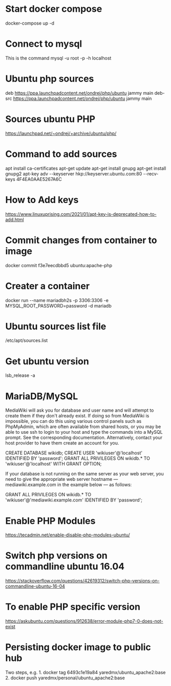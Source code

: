

# Start docker compose
docker-compose up -d

# Connect to mysql
This is the command
mysql -u root -p -h localhost


# Ubuntu php sources
deb https://ppa.launchpadcontent.net/ondrej/php/ubuntu jammy main 
deb-src https://ppa.launchpadcontent.net/ondrej/php/ubuntu jammy main 

# Sources ubuntu PHP
https://launchpad.net/~ondrej/+archive/ubuntu/php/


# Command to add sources
apt install ca-certificates
apt-get update
apt-get install gnupg
apt-get install gnupg2
apt-key adv --keyserver hkp://keyserver.ubuntu.com:80 --recv-keys 4F4EA0AAE5267A6C

# How to Add keys
https://www.linuxuprising.com/2021/01/apt-key-is-deprecated-how-to-add.html


# Commit changes from container to image

docker commit f3e7eecdbbd5 ubuntu:apache-php

# Creater a container 
docker run --name mariadbh2s -p 3306:3306  -e MYSQL_ROOT_PASSWORD=password -d mariadb

# Ubuntu sources list file
/etc/apt/sources.list

# Get ubuntu version
lsb_release -a




# MariaDB/MySQL

MediaWiki will ask you for database and user name and will attempt to create them if they don't already exist. If doing so from MediaWiki is impossible, you can do this using various control panels such as PhpMyAdmin, which are often available from shared hosts, or you may be able to use ssh to login to your host and type the commands into a MySQL prompt. See the corresponding documentation. Alternatively, contact your host provider to have them create an account for you.

CREATE DATABASE wikidb;
CREATE USER 'wikiuser'@'localhost' IDENTIFIED BY 'password';
GRANT ALL PRIVILEGES ON wikidb.* TO 'wikiuser'@'localhost' WITH GRANT OPTION;

If your database is not running on the same server as your web server, you need to give the appropriate web server hostname — mediawiki.example.com in the example below — as follows:

GRANT ALL PRIVILEGES ON wikidb.* TO 'wikiuser'@'mediawiki.example.com' IDENTIFIED BY 'password';

# Enable PHP Modules

https://tecadmin.net/enable-disable-php-modules-ubuntu/

# Switch php versions on commandline ubuntu 16.04

https://stackoverflow.com/questions/42619312/switch-php-versions-on-commandline-ubuntu-16-04

# To enable PHP specific version
https://askubuntu.com/questions/912638/error-module-php7-0-does-not-exist


# Persisting docker image to public hub
Two steps, e.g.
    1. docker tag 6493c1e19a84 yaredmx/ubuntu_apache2:base     
    2. docker push yaredmx/personal/ubuntu_apache2:base